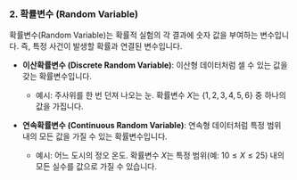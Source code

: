 ### 2. 확률변수 (Random Variable)

확률변수(Random Variable)는 확률적 실험의 각 결과에 숫자 값을 부여하는 변수입니다. 즉, 특정 사건이 발생할 확률과 연결된 변수입니다.

* **이산확률변수 (Discrete Random Variable)**: 이산형 데이터처럼 셀 수 있는 값을 갖는 확률변수입니다.
    * 예시: 주사위를 한 번 던져 나오는 눈. 확률변수 $X$는 $\{1, 2, 3, 4, 5, 6\}$ 중 하나의 값을 가집니다.

* **연속확률변수 (Continuous Random Variable)**: 연속형 데이터처럼 특정 범위 내의 모든 값을 가질 수 있는 확률변수입니다.
    * 예시: 어느 도시의 정오 온도. 확률변수 $X$는 특정 범위(예: $10 \le X \le 25$) 내의 모든 실수를 값으로 가질 수 있습니다.
